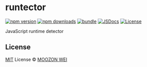 # runtector

[![npm version][npm-version-src]][npm-version-href]
[![npm downloads][npm-downloads-src]][npm-downloads-href]
[![bundle][bundle-src]][bundle-href]
[![JSDocs][jsdocs-src]][jsdocs-href]
[![License][license-src]][license-href]

JavaScript runtime detector

## License

[MIT](./LICENSE) License © [MOOZON WEI](https://github.com/moo-w)

<!-- Badges -->

[npm-version-src]: https://img.shields.io/npm/v/runtector?style=flat&colorA=080f12&colorB=1fa669
[npm-version-href]: https://npmjs.com/package/runtector
[npm-downloads-src]: https://img.shields.io/npm/dm/runtector?style=flat&colorA=080f12&colorB=1fa669
[npm-downloads-href]: https://npmjs.com/package/runtector
[bundle-src]: https://img.shields.io/bundlephobia/minzip/runtector?style=flat&colorA=080f12&colorB=1fa669&label=minzip
[bundle-href]: https://bundlephobia.com/result?p=runtector
[license-src]: https://img.shields.io/github/license/moo-w/runtector.svg?style=flat&colorA=080f12&colorB=1fa669
[license-href]: https://github.com/moo-w/runtector/blob/main/LICENSE
[jsdocs-src]: https://img.shields.io/badge/jsdocs-reference-080f12?style=flat&colorA=080f12&colorB=1fa669
[jsdocs-href]: https://www.jsdocs.io/package/runtector
